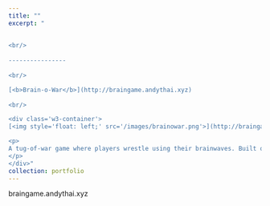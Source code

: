 ```yaml
---
title: ""
excerpt: "  
  
  
<br/>  
  
----------------  
  
<br/>  

[<b>Brain-o-War</b>](http://braingame.andythai.xyz)
  
<br/>

<div class='w3-container'>
[<img style='float: left;' src='/images/brainowar.png'>](http://braingame.andythai.xyz)

<p>
A tug-of-war game where players wrestle using their brainwaves. Built on a rendering engine made from scratch with a simple bot agent of varying difficulties and interfaces with the Neurosky MindWave headset API.<br/>
</p>
</div>"
collection: portfolio
---
```


braingame.andythai.xyz
